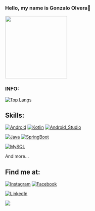 ### Hello, my name is Gonzalo Olvera👋
<img align='center' src="https://media.giphy.com/media/M9gbBd9nbDrOTu1Mqx/giphy.gif" width="200">

### INFO:

[![Top Langs](https://github-readme-stats.vercel.app/api/top-langs/?username=olvera93&layout=compact)](https://github.com/anuraghazra/github-readme-stats)


## Skills:
[![Android](https://img.shields.io/badge/Android-3DDC84?style=for-the-badge&logo=android&logoColor=white&labelColor=101010)]()
[![Kotlin](https://img.shields.io/badge/Kotlin-0095D5?style=for-the-badge&logo=kotlin&logoColor=white&labelColor=101010)]()
[![Android_Studio](https://img.shields.io/badge/Android_Studio-3DDC84?style=for-the-badge&logo=android-studio&logoColor=white&labelColor=101010)]()

[![Java](https://img.shields.io/badge/Java-007396?style=for-the-badge&logo=java&logoColor=white&labelColor=101010)]()
[![SpringBoot](https://img.shields.io/badge/SpringBoot-007396?style=for-the-badge&logo=springboot&logoColor=white&labelColor=101010)]()

[![MySQL](https://img.shields.io/badge/MySQL-4479A1?style=for-the-badge&logo=mysql&logoColor=white&labelColor=101010)]()

And more...

## Find me at:
[![Instagram](https://img.shields.io/badge/Instagram-@olvera.gonzalo2-E4405F?style=for-the-badge&logo=instagram&logoColor=white&labelColor=101010)](https://www.instagram.com/olvera.gonzalo2)
[![Facebook](https://img.shields.io/badge/Facebook-Gonzalo_Olvera-1877F2?style=for-the-badge&logo=facebook&logoColor=white&labelColor=101010)](https://www.facebook.com/gonzalo.olvera.56/)

[![LinkedIn](https://img.shields.io/badge/LinkedIn-Gonzalo_Olvera-0077B5?style=for-the-badge&logo=linkedin&logoColor=white&labelColor=101010)](https://www.linkedin.com/in/gonzalo-olvera-monroy-78540919b/)

![](https://komarev.com/ghpvc/?username=olvera93)
